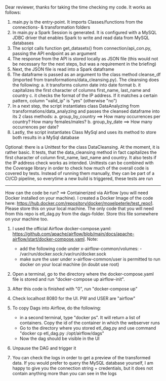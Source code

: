 Dear reviewer,
thanks for taking the time checking my code. It works as follows:
1. main.py is the entry-point. It imports Classes/functions from the connections- & transformation folders 
2. In main.py a Spark Session is generated. It is configured with a MySQL JDBC driver that enables Spark to write and read data from MySQL databases
3. The script calls function get_datasets() from connection/api_con.py, passing the API endpoint as an argument
4. The response from the API is stored locally as JSON file (this would not be necessary for the next steps, but was a requirement in the briefing)
5. Next, the JSON file is read into a Spark dataframe
6. The dataframe is passed as an argument to the class method cleanse_df (imported from transformations/data_cleansing.py). The cleansing does the following:
    a. it transforms column date into date format
    b. it capitalizes the first character of columns first_name, last_name and country
    c. it checks the format of the IP address. If it matches a certain pattern, column "valid_ip" is "yes" (otherwise "no")
7. In a next step, the script instantiates class DataAnalyzing from transformations/data_analyzing and passes the cleansed dataframe into its 2 class methods:
    a. group_by_country ==> How many occurrences per country? How many females/males?
    b. group_by_date ==> How many occurrences per date?
8. Lastly, the script instantiates Class MySql and uses its method to store both results in a MySql database

Optional: there is a Unittest for the class DataCleansing. At the moment, it is rather basic. It tests, that the data_cleansing method 
          in fact capitalizes the first character of column first_name, last_name and country. It also tests if the IP address check works as intended. 
          Unittests can be combined with the Coverage library in order to check how much of the overall code is covered by tests. 
          Instead of running them manually, they can be part of a CI/CD pipeline, so everytime a new build is triggered, these tests are run
          
------------------------------------------------------------------------------------------------------------------------------------------------------------

How can the code be run? ==> Containerized via Airflow (you will need Docker installed on your machine).
I created a Docker Image of the code here: https://hub.docker.com/repository/docker/moxelpeterle/test_repo1. Please store this on your local machine.
The only code that you will need from this repo is etl_dag.py from the dags-folder. Store this file somewhere on your machine too.

1. I used the official Airflow docker-compose.yaml: https://github.com/apache/airflow/blob/main/docs/apache-airflow/start/docker-compose.yaml.
Note: 
    - add the following code under x-airflow-common/volumes: - /var/run/docker.sock:/var/run/docker.sock
    - make sure the user under x-airflow-common/user is permitted to run docker on your local machine (in doubt use root)

2. Open a terminal, go to the directory where the docker-compose.yaml file is stored and run "docker-compose up airflow-init". 
3. After this code is finished with "0", run "docker-compose up"
4. Check localhost 8080 for the UI. PW and USER are "airflow"
5. To copy Dags into Airflow, do the following:
    - in a second terminal, type "docker ps". It will return a list of containers. Copy the id of the container in which the webserver runs
    - Go to the directory where you stored etl_dag.py and use command "docker cp etl_dag.py <container-id>:/opt/airflow/dags" 
    - Now the dag should be visible in the UI
6. Unpause the DAG and trigger it
7. You can check the logs in order to get a preview of the transformed data. If you would prefer to query the MySQL database yourself, I am happy to give
    you the connection string + credentials, but it does not contain anything more than you can see in the logs
